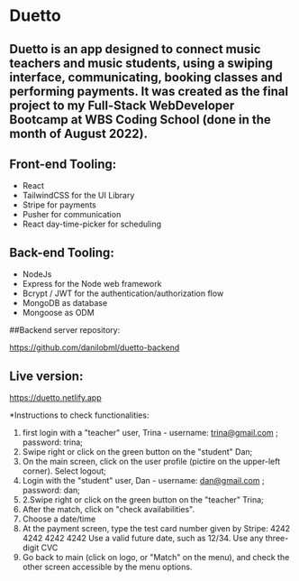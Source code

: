 # Duetto 

## Duetto is an app designed to connect music teachers and music students, using a swiping interface, communicating, booking classes and performing payments. It was created as the final project to my Full-Stack WebDeveloper Bootcamp at WBS Coding School (done in the month of August 2022).

## Front-end Tooling:
- React
- TailwindCSS for the UI Library
- Stripe for payments
- Pusher for communication
- React day-time-picker for scheduling

## Back-end Tooling:
- NodeJs
- Express for the Node web framework
- Bcrypt / JWT for the authentication/authorization flow
- MongoDB as database
- Mongoose as ODM 

##Backend server repository:

https://github.com/danilobml/duetto-backend

## Live version:

https://duetto.netlify.app

*Instructions to check functionalities: 

1. first login with a "teacher" user, Trina - username: trina@gmail.com ; password: trina;
2. Swipe right or click on the green button on the "student" Dan;
3. On the main screen, click on the user profile (pictire on the upper-left corner). Select logout;
4. Login with the "student" user, Dan - username: dan@gmail.com ; password: dan;
5. 2.Swipe right or click on the green button on the "teacher" Trina;
6. After the match, click on "check availabilities".
7. Choose a date/time
8. At the payment screen, type the test card number given by Stripe:  4242 4242 4242 4242
Use a valid future date, such as 12/34.
Use any three-digit CVC
9. Go back to main (click on logo, or "Match" on the menu), and check the other screen accessible by the menu options. 


